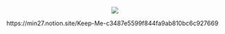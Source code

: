 <p align="center">
<img src="[https://github.com/Minsu0207/teamproject2/issues/1#issue-1643007224.](https://user-images.githubusercontent.com/112928989/228094391-5685bca3-2e3e-4e91-a21f-de0761fb70fc.gif)">
</p>
https://min27.notion.site/Keep-Me-c3487e5599f844fa9ab810bc6c927669
